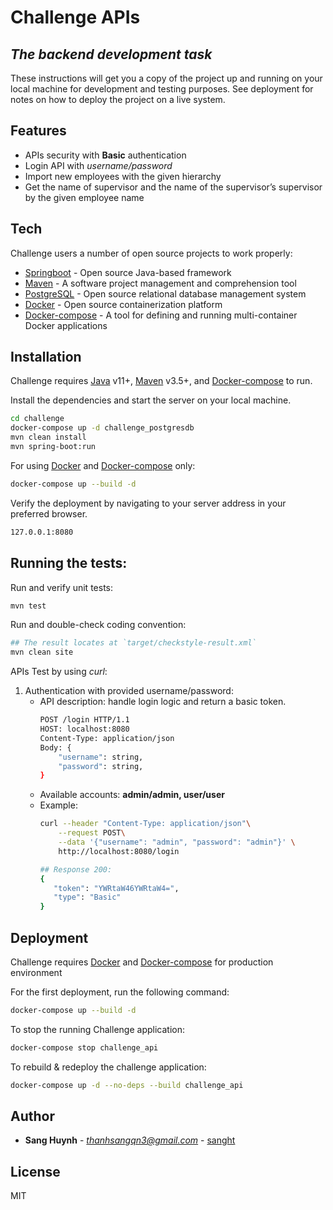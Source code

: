 # Challenge APIs
## _The backend development task_

These instructions will get you a copy of the project up and running on your local machine for development and testing purposes. See deployment for notes on how to deploy the project on a live system.

## Features

- APIs security with **Basic** authentication
- Login API with _username/password_
- Import new employees with the given hierarchy
- Get the name of supervisor and the name of the supervisor’s supervisor by the given employee name

## Tech
Challenge users a number of open source projects to work properly:

- [Springboot] - Open source Java-based framework
- [Maven] - A software project management and comprehension tool
- [PostgreSQL] - Open source relational database management system
- [Docker] - Open source containerization platform
- [Docker-compose] - A tool for defining and running multi-container Docker applications

## Installation

Challenge requires [Java](https://www.java.com/) v11+, [Maven] v3.5+, and [Docker-compose] to run.

Install the dependencies and start the server on your local machine.

```sh
cd challenge
docker-compose up -d challenge_postgresdb
mvn clean install
mvn spring-boot:run
```

For using [Docker] and [Docker-compose] only:

```sh
docker-compose up --build -d
```

Verify the deployment by navigating to your server address in
your preferred browser.

```sh
127.0.0.1:8080
```

## Running the tests:

Run and verify unit tests:
```sh
mvn test
```

Run and double-check coding convention:
```sh
## The result locates at `target/checkstyle-result.xml` 
mvn clean site
```

APIs Test by using _curl_:

1. Authentication with provided username/password:
    - API description: handle login logic and return a basic token.
        ```sh
        POST /login HTTP/1.1
        HOST: localhost:8080
        Content-Type: application/json
        Body: {
            "username": string,
            "password": string,
        }
        ```
    - Available accounts: **admin/admin, user/user**
    - Example:
        ```sh
        curl --header "Content-Type: application/json"\
            --request POST\
            --data '{"username": "admin", "password": "admin"}' \
            http://localhost:8080/login
        
        ## Response 200:
        {
           "token": "YWRtaW46YWRtaW4=",
           "type": "Basic"
        }
        ```

## Deployment

Challenge requires [Docker] and [Docker-compose] for production environment

For the first deployment, run the following command:
```sh
docker-compose up --build -d
```
To stop the running Challenge application:
```sh
docker-compose stop challenge_api
```
To rebuild & redeploy the challenge application:
```sh
docker-compose up -d --no-deps --build challenge_api
```

## Author

* **Sang Huynh** - *thanhsangqn3@gmail.com* - [sanght](https://github.com/huynhsang)

## License

MIT

[//]: # (These are reference links used in the body of this note and get stripped out when the markdown processor does its job)

   [Springboot]: <https://spring.io/projects/spring-boot>
   [Maven]: <https://maven.apache.org/>
   [PostgreSQL]: <https://www.postgresql.com/>
   [Docker]: <https://www.docker.com/>
   [Docker-compose]: <https://docs.docker.com/compose/>
